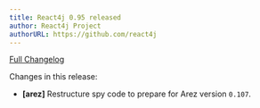 ```yaml
---
title: React4j 0.95 released
author: React4j Project
authorURL: https://github.com/react4j
---
```


[Full Changelog](https://github.com/react4j/react4j/compare/v0.94...v0.95)

Changes in this release:

* **\[arez\]** Restructure spy code to prepare for Arez version `0.107`.
